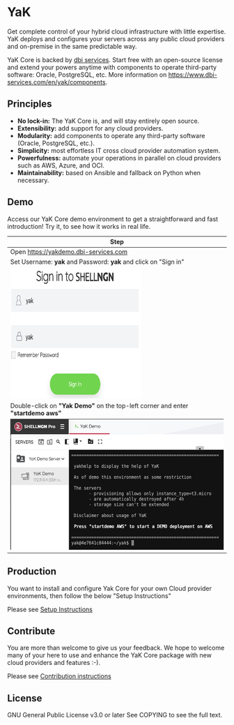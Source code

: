 # YaK

Get complete control of your hybrid cloud infrastructure with little expertise. YaK deploys and configures your servers across any public cloud providers and on-premise in the same predictable way.

YaK Core is backed by [dbi services](https://www.dbi-services.com). Start free with an open-source license and extend your powers anytime with components to operate third-party software: Oracle, PostgreSQL, etc. More information on https://www.dbi-services.com/en/yak/components.

## Principles

- **No lock-in:** The YaK Core is, and will stay entirely open source.
- **Extensibility:** add support for any cloud providers.
- **Modularity:** add components to operate any third-party software (Oracle, PostgreSQL, etc.).
- **Simplicity:** most effortless IT cross cloud provider automation system.
- **Powerfulness:** automate your operations in parallel on cloud providers such as AWS, Azure, and OCI.
- **Maintainability:** based on Ansible and fallback on Python when necessary.

## Demo

Access our YaK Core demo environment to get a straightforward and fast introduction!
Try it, to see how it works in real life.


| Step                                                        | 
| ----------------------------------------------------------- |
|  Open https://yakdemo.dbi-services.com                           |
|  Set Username: **yak**   and Password: **yak**  and click on "Sign in"   | 
| <img src="/install/img/YaK_login.png"  width="300" height="300"> |
| Double-click on **"Yak Demo"** on the top-left corner and enter **"startdemo aws"** |
| <img src="/install/img/YaK_demo.png" width="600" height="300">   |

## Production

You want to install and configure Yak Core for your own Cloud provider environments, then follow the below "Setup Instructions"

Please see [Setup Instructions](docs/quickstart.md)

## Contribute

You are more than welcome to give us your feedback.
We hope to welcome many of your here to use and enhance the YaK Core package with new cloud providers and features :-).

Please see [Contribution instructions](docs/contribution.md)

## License

GNU General Public License v3.0 or later
See COPYING to see the full text.

